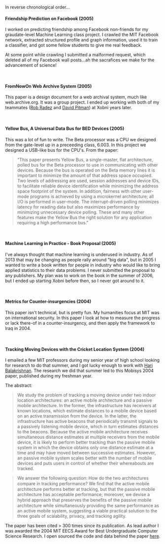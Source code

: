 In reverse chronological order...


#### Friendship Prediction on Facebook (2005)
I worked on predicting friendship among Facebook non-friends for my graudate-level Machine Learning class project.  I crawled the MIT Facebook network, extracted structured profile and graph information, used it to train a classifier, and got some fellow students to give me real feedback.

At some point while crawling I submitted a malformed request, which deleted all of my Facebook wall posts...ah the sacrafices we make for the advancement of science!

<br/>

#### FromNowOn Web Archive System (2005)
This paper is a design document for a web archival system, much like web.archive.org.  It was a group project.  I ended up working with both of my teammates ([Rob Radez](http://www.linkedin.com/pub/rob-radez/7/7a3/833) and [David Pitman](http://hci4.me/)) at Xobni years later.

<br/>

#### Yellow Bus, A Universal Data Bus for BED Devices (2005)
This was a lot of fun to write.  The Beta processor was a CPU we designed from the gate-level up in a preceeding class, 6.003.  In this project we designed a USB-like bus for the CPU's.  From the paper:

> "This paper presents Yellow Bus, a single-master, flat architecture, polled bus for the Beta processor to use in communicating with other devices.  Because the bus is operated on the Beta memory lines it is important to minimize the amount of that address space occupied.  Two levels of addressing are used, session addresses and device IDs, to facilitate reliable device identification while minimizing the address space footprint of the system.  In addition, fairness with other user-mode programs is achieved by using a microkernel architecture; all I/O is performed in user-mode.  The interrupt-driven polling minimizes latency for reading data but also maximizes performance by minimizing unnecessary device polling.  These and many other features  make the Yellow Bus the right solution for any application requiring a high performance bus."

<br/>

#### Machine Learning in Practice - Book Proposal (2005)
I've always thought that machine learning is underused in industry.  As of 2013 that may be changing as people rally around "big data", but in 2005 I wanted to write a book written for people in industry who would like to bring applied statistics to their data problems.  I never submitted the proposal to any publishers.  My plan was to work on the book in the summer of 2006, but I ended up starting Xobni before then, so I never got around to it.

<br/>

#### Metrics for Counter-insurgencies (2004)
This paper isn't technical, but is pretty fun.  My humanities focus at MIT was on international security.  In this paper I look at how to measure the progress or lack there-of in a counter-insurgency, and then apply the framework to Iraq in 2004.

<br/>

#### Tracking Moving Devices with the Cricket Location System (2004)
I emailed a few MIT professors during my senior year of high school looking for research to do that summer, and I got lucky enough to work with [Hari Balakrishnan](http://nms.lcs.mit.edu/~hari/).  The research we did that summer led to this Mobisys 2004 paper, published during my freshman year.

The abstract:

> We study the problem of tracking a moving device under two indoor location architectures: an active mobile architecture and a passive mobile architecture. In the former, the infrastructure has receivers at known locations, which estimate distances to a mobile device based on an active transmission from the device. In the latter, the infrastructure has active beacons that periodically transmit signals to a passively listening mobile device, which in turn estimates distances to the beacons. Because the active mobile architecture receives simultaneous distance estimates at multiple receivers from the mobile device, it is likely to perform better tracking than the passive mobile system in which the device obtains only one distance estimate at a time and may have moved between successive estimates. However, an passive mobile system scales better with the number of mobile devices and puts users in control of whether their whereabouts are tracked.

> We answer the following question: How do the two architectures compare in tracking performance? We ﬁnd that the active mobile architecture performs better at tracking, but that the passive mobile architecture has acceptable performance; moreover, we devise a hybrid approach that preserves the beneﬁts of the passive mobile architecture while simultaneously providing the same performance as an active mobile system, suggesting a viable practical solution to the three goals of scalability, privacy, and tracking agility.

The paper has been cited > 300 times since its publication.  As lead author I was awarded the 2004 MIT EECS Award for Best Undergraduate Computer Science Research.  I open sourced the code and data behind the paper [here](https://github.com/adamsmith/indoor-tracking).